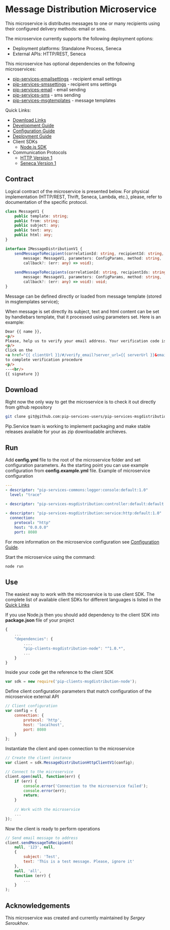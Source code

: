 # Message Distribution Microservice

This microservice is distributes messages to one or many recipients
using their configured delivery methods: email or sms.

The microservice currently supports the following deployment options:
* Deployment platforms: Standalone Process, Seneca
* External APIs: HTTP/REST, Seneca

This microservice has optional dependencies on the following microservices:
- [pip-services-emailsettings](https://github.com/pip-services-users/pip-services-emailsettings) - recipient email settings
- [pip-services-smssettings](https://github.com/pip-services-users/pip-services-emailsettings) - recipient sms settings
- [pip-services-email](https://github.com/pip-services-infrastructure/pip-services-email) - email sending
- [pip-services-sms](https://github.com/pip-services-infrastructure/pip-services-sms) - sms sending
- [pip-services-msgtemplates](https://github.com/pip-services-content/pip-services-msgtemplates) - message templates

<a name="links"></a> Quick Links:

* [Download Links](doc/Downloads.md)
* [Development Guide](doc/Development.md)
* [Configuration Guide](doc/Configuration.md)
* [Deployment Guide](doc/Deployment.md)
* Client SDKs
  - [Node.js SDK](https://github.com/pip-services-users/pip-clients-msgdistribution-node)
* Communication Protocols
  - [HTTP Version 1](doc/HttpProtocolV1.md)
  - [Seneca Version 1](doc/SenecaProtocolV1.md)

##  Contract

Logical contract of the microservice is presented below. For physical implementation (HTTP/REST, Thrift, Seneca, Lambda, etc.),
please, refer to documentation of the specific protocol.

```typescript
class MessageV1 {
    public template: string;
    public from: string;
    public subject: any;
    public text: any;
    public html: any;
}

interface IMessageDistributionV1 {
    sendMessageToRecipient(correlationId: string, recipientId: string, subscription: string,
        message: MessageV1, parameters: ConfigParams, method: string,
        callback?: (err: any) => void);
    
    sendMessageToRecipients(correlationId: string, recipientIds: string[], subscription: string,
        message: MessageV1, parameters: ConfigParams, method: string,
        callback?: (err: any) => void): void;
}
```

Message can be defined directly or loaded from message template (stored in msgtemplates service);

When message is set directly its subject, text and html content can be set by handlebars template,
that it processed using parameters set. Here is an example:

```html
Dear {{ name }},
<p/>
Please, help us to verify your email address. Your verification code is {{ code }}.
<p/>
Click on the 
<a href="{{ clientUrl }}/#/verify_email?server_url={{ serverUrl }}&email={{ email }}&code={{ code }}">link</a>
to complete verification procedure
<p/>
---<br/>
{{ signature }}
```

## Download

Right now the only way to get the microservice is to check it out directly from github repository
```bash
git clone git@github.com:pip-services-users/pip-services-msgdistribution-node.git
```

Pip.Service team is working to implement packaging and make stable releases available for your 
as zip downloadable archieves.

## Run

Add **config.yml** file to the root of the microservice folder and set configuration parameters.
As the starting point you can use example configuration from **config.example.yml** file. 
Example of microservice configuration
```yaml
---
- descriptor: "pip-services-commons:logger:console:default:1.0"
  level: "trace"

- descriptor: "pip-services-msgdistribution:controller:default:default:1.0"
  
- descriptor: "pip-services-msgdistribution:service:http:default:1.0"
  connection:
    protocol: "http"
    host: "0.0.0.0"
    port: 8080
```
 
For more information on the microservice configuration see [Configuration Guide](Configuration.md).

Start the microservice using the command:
```bash
node run
```

## Use

The easiest way to work with the microservice is to use client SDK. 
The complete list of available client SDKs for different languages is listed in the [Quick Links](#links)

If you use Node.js then you should add dependency to the client SDK into **package.json** file of your project
```javascript
{
    ...
    "dependencies": {
        ....
        "pip-clients-msgdistribution-node": "^1.0.*",
        ...
    }
}
```

Inside your code get the reference to the client SDK
```javascript
var sdk = new require('pip-clients-msgdistribution-node');
```

Define client configuration parameters that match configuration of the microservice external API
```javascript
// Client configuration
var config = {
    connection: {
        protocol: 'http',
        host: 'localhost', 
        port: 8080
    }
};
```

Instantiate the client and open connection to the microservice
```javascript
// Create the client instance
var client = sdk.MessageDistributionHttpClientV1(config);

// Connect to the microservice
client.open(null, function(err) {
    if (err) {
        console.error('Connection to the microservice failed');
        console.error(err);
        return;
    }
    
    // Work with the microservice
    ...
});
```

Now the client is ready to perform operations
```javascript
// Send email message to address
client.sendMessageToRecipient(
    null, '123', null,
    { 
        subject: 'Test',
        text: 'This is a test message. Please, ignore it'
    },
    null, 'all',
    function (err) {
        ...
    }
);
```

## Acknowledgements

This microservice was created and currently maintained by *Sergey Seroukhov*.

